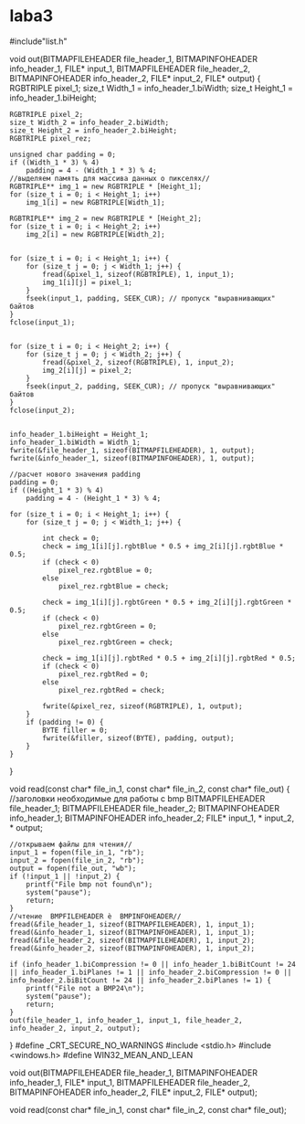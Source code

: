 # laba3
#include"list.h"

void out(BITMAPFILEHEADER file_header_1, BITMAPINFOHEADER info_header_1, FILE* input_1, BITMAPFILEHEADER file_header_2, BITMAPINFOHEADER info_header_2, FILE* input_2, FILE* output) {
	RGBTRIPLE pixel_1;
	size_t Width_1 = info_header_1.biWidth;
	size_t Height_1 = info_header_1.biHeight;

	RGBTRIPLE pixel_2;
	size_t Width_2 = info_header_2.biWidth;
	size_t Height_2 = info_header_2.biHeight;
	RGBTRIPLE pixel_rez;

	unsigned char padding = 0;
	if ((Width_1 * 3) % 4)
		padding = 4 - (Width_1 * 3) % 4;
	//выделяем память для массива данных о пикселях//
	RGBTRIPLE** img_1 = new RGBTRIPLE * [Height_1];
	for (size_t i = 0; i < Height_1; i++)
		img_1[i] = new RGBTRIPLE[Width_1];

	RGBTRIPLE** img_2 = new RGBTRIPLE * [Height_2];
	for (size_t i = 0; i < Height_2; i++)
		img_2[i] = new RGBTRIPLE[Width_2];

	
	for (size_t i = 0; i < Height_1; i++) {
		for (size_t j = 0; j < Width_1; j++) {
			fread(&pixel_1, sizeof(RGBTRIPLE), 1, input_1);
			img_1[i][j] = pixel_1;
		}
		fseek(input_1, padding, SEEK_CUR); // пропуск "выравнивающих" байтов
	}
	fclose(input_1);

	
	for (size_t i = 0; i < Height_2; i++) {
		for (size_t j = 0; j < Width_2; j++) {
			fread(&pixel_2, sizeof(RGBTRIPLE), 1, input_2);
			img_2[i][j] = pixel_2;
		}
		fseek(input_2, padding, SEEK_CUR); // пропуск "выравнивающих" байтов
	}
	fclose(input_2);

	
	info_header_1.biHeight = Height_1;
	info_header_1.biWidth = Width_1;
	fwrite(&file_header_1, sizeof(BITMAPFILEHEADER), 1, output);
	fwrite(&info_header_1, sizeof(BITMAPINFOHEADER), 1, output);

	//расчет нового значения padding 
	padding = 0;
	if ((Height_1 * 3) % 4)
		padding = 4 - (Height_1 * 3) % 4;

	for (size_t i = 0; i < Height_1; i++) {
		for (size_t j = 0; j < Width_1; j++) {

			int check = 0;
			check = img_1[i][j].rgbtBlue * 0.5 + img_2[i][j].rgbtBlue * 0.5;
			if (check < 0)
				pixel_rez.rgbtBlue = 0;
			else
				pixel_rez.rgbtBlue = check;

			check = img_1[i][j].rgbtGreen * 0.5 + img_2[i][j].rgbtGreen * 0.5;
			if (check < 0)
				pixel_rez.rgbtGreen = 0;
			else
				pixel_rez.rgbtGreen = check;

			check = img_1[i][j].rgbtRed * 0.5 + img_2[i][j].rgbtRed * 0.5;
			if (check < 0)
				pixel_rez.rgbtRed = 0;
			else
				pixel_rez.rgbtRed = check;

			fwrite(&pixel_rez, sizeof(RGBTRIPLE), 1, output);
		}
		if (padding != 0) {
			BYTE filler = 0;
			fwrite(&filler, sizeof(BYTE), padding, output);
		}
	}
}

void read(const char* file_in_1, const char* file_in_2, const char* file_out) {
	//заголовки необходимые для работы с bmp
	BITMAPFILEHEADER file_header_1;
	BITMAPFILEHEADER file_header_2;
	BITMAPINFOHEADER info_header_1;
	BITMAPINFOHEADER info_header_2;
	FILE* input_1, * input_2, * output;

	//открываем файлы для чтения//
	input_1 = fopen(file_in_1, "rb");
	input_2 = fopen(file_in_2, "rb");
	output = fopen(file_out, "wb");
	if (!input_1 || !input_2) {
		printf("File bmp not found\n");
		system("pause");
		return;
	}
	//чтение  BMPFILEHEADER è  BMPINFOHEADER//
	fread(&file_header_1, sizeof(BITMAPFILEHEADER), 1, input_1);
	fread(&info_header_1, sizeof(BITMAPINFOHEADER), 1, input_1);
	fread(&file_header_2, sizeof(BITMAPFILEHEADER), 1, input_2);
	fread(&info_header_2, sizeof(BITMAPINFOHEADER), 1, input_2);

	if (info_header_1.biCompression != 0 || info_header_1.biBitCount != 24 || info_header_1.biPlanes != 1 || info_header_2.biCompression != 0 || info_header_2.biBitCount != 24 || info_header_2.biPlanes != 1) {
		printf("File not a BMP24\n");
		system("pause");
		return;
	}
	out(file_header_1, info_header_1, input_1, file_header_2, info_header_2, input_2, output);
}
#define _CRT_SECURE_NO_WARNINGS
#include <stdio.h>
#include <windows.h>
#define WIN32_MEAN_AND_LEAN

void out(BITMAPFILEHEADER file_header_1, BITMAPINFOHEADER info_header_1, FILE* input_1, BITMAPFILEHEADER file_header_2, BITMAPINFOHEADER info_header_2, FILE* input_2, FILE* output);

void read(const char* file_in_1, const char* file_in_2, const char* file_out);
